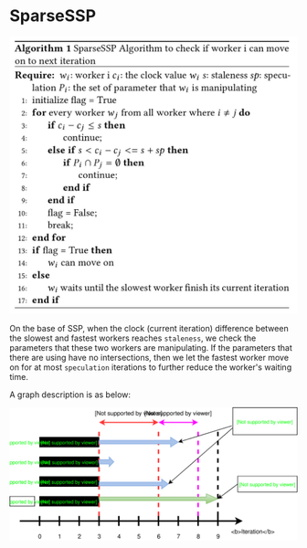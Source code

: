 # SparseSSP

![system architecture](assets/SparseSSP_algo.jpg)



On the base of SSP, when the clock (current iteration) difference between the slowest and fastest workers reaches ```staleness```, we check the parameters that these two workers are manipulating. If the parameters that there are using have no intersections, then we let the fastest worker move on for at most ```speculation``` iterations to further reduce the worker's waiting time.



A graph description is as below:



![system architecture](assets/SparseSSP.svg)